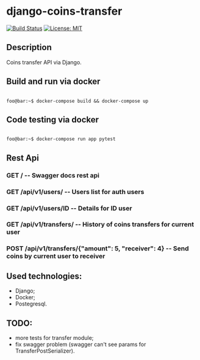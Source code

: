 # django-coins-transfer

[![Build Status](https://travis-ci.org/suranig/django-coins-transfer.svg?branch=master)](https://travis-ci.org/suranig/django-coins-transfer)
[![License: MIT](https://img.shields.io/badge/License-MIT-yellow.svg)](https://opensource.org/licenses/MIT)
## Description
Coins transfer API via Django.

## Build and run via docker
```console

foo@bar:~$ docker-compose build && docker-compose up

```

## Code testing via docker

```console

foo@bar:~$ docker-compose run app pytest

```
## Rest Api

### GET / -- Swagger docs rest api
### GET /api/v1/users/ -- Users list for auth users
### GET /api/v1/users/ID -- Details for ID user
### GET /api/v1/transfers/ -- History of coins transfers for current user
### POST /api/v1/transfers/{"amount": 5, "receiver": 4} -- Send coins by current user to receiver

## Used technologies:
* Django;
* Docker;
* Postegresql.

## TODO:
* more tests for transfer module;
* fix swagger problem (swagger can't see params for TransferPostSerializer).

